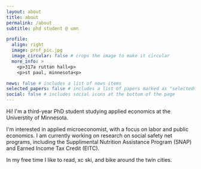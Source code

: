 ```yaml
---
layout: about
title: about
permalink: /about
subtitle: phd student @ umn

profile:
  align: right
  image: prof_pic.jpg
  image_circular: false # crops the image to make it circular
  more_info: >
    <p>317a ruttan hall<p>
    <p>st paul, minnesota<p>

news: false # includes a list of news items
selected_papers: false # includes a list of papers marked as "selected={true}"
social: false # includes social icons at the bottom of the page
---
```



Hi! I'm a third-year PhD student studying applied economics at the Universtity of Minnesota.

I'm interested in applied microeconomist, with a focus on labor and public economics. I am currently working on research on social safety net programs, including the Supplimental Nutrition Assistance Program (SNAP) and Earned Income Tax Credit (EITC). 

In my free time I like to read, xc ski, and bike around the twin cities.

